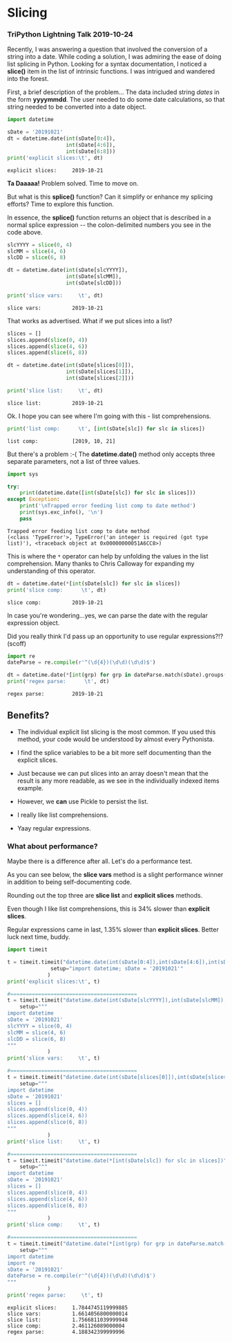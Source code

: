 # Slicing
### TriPython Lightning Talk 2019-10-24

Recently, I was answering a question that involved the conversion of a string into a date. While coding a solution, I was admiring the ease of doing list splicing in Python. Looking for a syntax documentation, I noticed a __slice()__ item in the list of intrinsic functions. I was intrigued and wandered into the forest.

First, a brief description of the problem...
The data included string _dates_ in the form __yyyymmdd__. The user needed to do some date calculations, so that string needed to be converted into a date object.


```python
import datetime

sDate = '20191021'
dt = datetime.date(int(sDate[0:4]), 
                   int(sDate[4:6]),
                   int(sDate[6:8]))
print('explicit slices:\t', dt)
```

    explicit slices:	 2019-10-21
    

__Ta Daaaaa!__ Problem solved. Time to move on.

But what is this __splice()__ function? Can it simplify or enhance my splicing efforts? Time to explore this function.

In essence, the __splice()__ function returns an object that is described in a normal splice expression -- the colon-delimited numbers you see in the code above.


```python
slcYYYY = slice(0, 4)
slcMM = slice(4, 6)
slcDD = slice(6, 8)

dt = datetime.date(int(sDate[slcYYYY]), 
                   int(sDate[slcMM]), 
                   int(sDate[slcDD]))

print('slice vars:     \t', dt)
```

    slice vars:     	 2019-10-21
    

That works as advertised. What if we put slices into a list?


```python
slices = []
slices.append(slice(0, 4))
slices.append(slice(4, 6))
slices.append(slice(6, 8))

dt = datetime.date(int(sDate[slices[0]]), 
                   int(sDate[slices[1]]), 
                   int(sDate[slices[2]]))

print('slice list:     \t', dt)
```

    slice list:     	 2019-10-21
    

Ok. I hope you can see where I'm going with this - list comprehensions.


```python
print('list comp:      \t', [int(sDate[slc]) for slc in slices])
```

    list comp:      	 [2019, 10, 21]
    

But there's a problem :-(
The __datetime.date()__ method only accepts three separate parameters, not a list of three values.


```python
import sys

try:
    print(datetime.date([int(sDate[slc]) for slc in slices]))
except Exception:
    print('\nTrapped error feeding list comp to date method')
    print(sys.exc_info(), '\n')
    pass
```

    
    Trapped error feeding list comp to date method
    (<class 'TypeError'>, TypeError('an integer is required (got type list)'), <traceback object at 0x00000000051A6CC8>) 
    
    

This is where the `*` operator can help by unfolding the values in the list comprehension. Many thanks to Chris Calloway for expanding my understanding of this operator.


```python
dt = datetime.date(*[int(sDate[slc]) for slc in slices]) 
print('slice comp:      \t', dt)
```

    slice comp:      	 2019-10-21
    

In case you're wondering...yes, we can parse the date with the regular expression object.

Did you really think I'd pass up an opportunity to use regular expressions?!? (scoff)


```python
import re
dateParse = re.compile(r'^(\d{4})(\d\d)(\d\d)$')

dt = datetime.date(*[int(grp) for grp in dateParse.match(sDate).groups()])
print('regex parse:      \t', dt)
```

    regex parse:      	 2019-10-21
    

## Benefits?
* The individual explicit list slicing is the most common. If you used this method, your code would be understood by almost every Pythonista.

* I find the splice variables to be a bit more self documenting than the explicit slices.

* Just because we can put slices into an array doesn't mean that the result is any more readable, as we see in the individually indexed items example.

* However, we __can__ use Pickle to persist the list.

* I really like list comprehensions.

* Yaay regular expressions.

### What about performance?
Maybe there is a difference after all. Let's do a performance test.

As you can see below, the __slice vars__ method is a slight performance winner in addition to being self-documenting code.

Rounding out the top three are __slice list__ and __explicit slices__ methods.

Even though I like list comprehensions, this is 34% slower than __explicit slices__.

Regular expressions came in last, 1.35% slower than __explicit slices__. Better luck next time, buddy.


```python
import timeit

t = timeit.timeit("datetime.date(int(sDate[0:4]),int(sDate[4:6]),int(sDate[6:8]))", 
              setup="import datetime; sDate = '20191021'"
             )
print('explicit slices:\t', t)

#=========================================
t = timeit.timeit("datetime.date(int(sDate[slcYYYY]),int(sDate[slcMM]),int(sDate[slcDD]))", 
    setup="""
import datetime
sDate = '20191021'
slcYYYY = slice(0, 4)
slcMM = slice(4, 6)
slcDD = slice(6, 8)
"""
             )
print('slice vars:     \t', t)

#=========================================
t = timeit.timeit("datetime.date(int(sDate[slices[0]]),int(sDate[slices[1]]),int(sDate[slices[2]]))", 
    setup="""
import datetime
sDate = '20191021'
slices = []
slices.append(slice(0, 4))
slices.append(slice(4, 6))
slices.append(slice(6, 8))
"""
             )
print('slice list:     \t', t)

#=========================================
t = timeit.timeit("datetime.date(*[int(sDate[slc]) for slc in slices])", 
    setup="""
import datetime
sDate = '20191021'
slices = []
slices.append(slice(0, 4))
slices.append(slice(4, 6))
slices.append(slice(6, 8))
"""
             )
print('slice comp:     \t', t)

#=========================================
t = timeit.timeit("datetime.date(*[int(grp) for grp in dateParse.match(sDate).groups()])", 
    setup="""
import datetime
import re
sDate = '20191021'
dateParse = re.compile(r'^(\d{4})(\d\d)(\d\d)$')
"""
             )
print('regex parse:     \t', t)

```

    explicit slices:	 1.7844745119999885
    slice vars:     	 1.6614056800000014
    slice list:     	 1.7566811039999948
    slice comp:     	 2.461126089000004
    regex parse:     	 4.188342399999996
    
